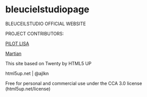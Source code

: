 # bleucielstudiopage

BLEUCEILSTUDIO OFFICIAL WEBSITE

PROJECT CONTRIBUTORS: 

[PILOT LISA](https://www.github.com/PilotLisa/)

[Martian](https://www.github.com/Martian-Taiwan)

This site based on Twenty by HTML5 UP

html5up.net | @ajlkn

Free for personal and commercial use under the CCA 3.0 license (html5up.net/license)
